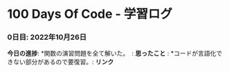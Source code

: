 # 100 Days Of Code - 学習ログ

### 0日目: 2022年10月26日

**今日の進捗**:
*関数の演習問題を全て解いた。　:
**思ったこと** :
*コードが言語化できない部分があるので要復習。:
**リンク**


